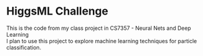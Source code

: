 # HiggsML Challenge
This is the code from my class project in CS7357 - Neural Nets and Deep Learning   
I plan to use this project to explore machine learning techniques for particle classification.   